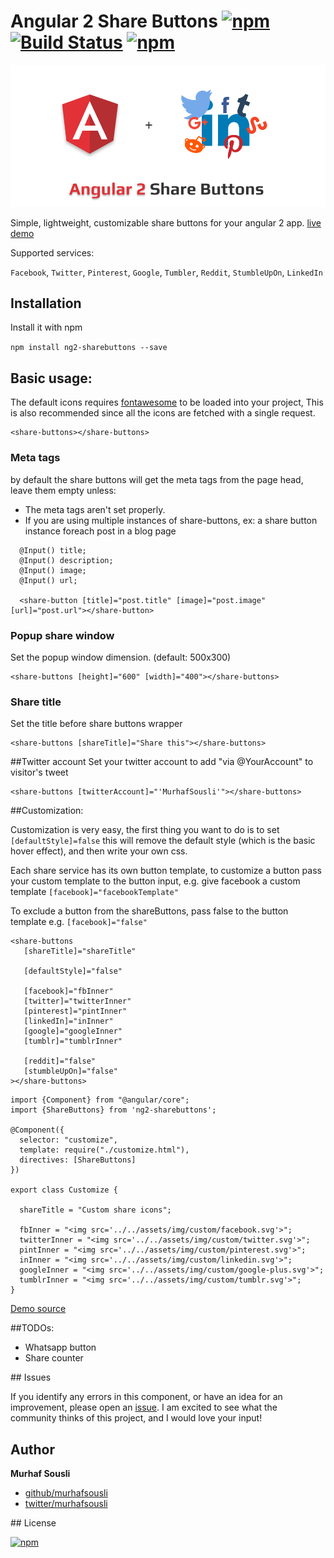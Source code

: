 # Angular 2 Share Buttons [![npm](https://img.shields.io/npm/v/ng2-sharebuttons.svg?maxAge=2592000?style=plastic)](https://www.npmjs.com/package/ng2-sharebuttons) [![Build Status](https://travis-ci.org/MurhafSousli/ng2-sharebuttons.svg?branch=master)](https://travis-ci.org/MurhafSousli/ng2-sharebuttons) [![npm](https://img.shields.io/npm/dt/ng2-sharebuttons.svg?maxAge=2592000?style=plastic)](https://www.npmjs.com/package/ng2-sharebuttons)

![Angular 2 Share Buttons cover](/assets/cover.png?raw=true "Optional Title")

Simple, lightweight, customizable share buttons for your angular 2 app. [live demo](https://murhafsousli.github.io/ng2-sharebuttons/)

Supported services:

`Facebook`, `Twitter`, `Pinterest`, `Google`, `Tumbler`, `Reddit`, `StumbleUpOn`, `LinkedIn`

## Installation

Install it with npm

`npm install ng2-sharebuttons --save`

## Basic usage:

The default icons requires [fontawesome](http://fontawesome.io/) to be loaded into your project, This is also recommended since all the icons are fetched with a single request.
```
<share-buttons></share-buttons>
```

### Meta tags

by default the share buttons will get the meta tags from the page head, leave them empty unless:

* The meta tags aren't set properly.
* If you are using multiple instances of share-buttons, ex: a share button instance foreach post in a blog page

```
  @Input() title;
  @Input() description;
  @Input() image;
  @Input() url;

  <share-button [title]="post.title" [image]="post.image" [url]="post.url"></share-button>
```

### Popup share window
Set the popup window dimension. (default: 500x300)
```
<share-buttons [height]="600" [width]="400"></share-buttons>
```
### Share title
Set the title before share buttons wrapper
```
<share-buttons [shareTitle]="Share this"></share-buttons>
```
##Twitter account
Set your twitter account to add "via @YourAccount" to visitor's tweet
```
<share-buttons [twitterAccount]="'MurhafSousli'"></share-buttons>
```

##Customization:

Customization is very easy, the first thing you want to do is to set `[defaultStyle]=false` this will remove the default style (which is the basic hover effect), and then write your own css.

Each share service has its own button template, to customize a button pass your custom template to the button input, e.g. give facebook a custom template `[facebook]="facebookTemplate"` 

To exclude a button from the shareButtons, pass false to the button template e.g. `[facebook]="false"`

```
<share-buttons
   [shareTitle]="shareTitle"
     
   [defaultStyle]="false"
  
   [facebook]="fbInner"
   [twitter]="twitterInner"
   [pinterest]="pintInner"
   [linkedIn]="inInner"
   [google]="googleInner"
   [tumblr]="tumblrInner"
  
   [reddit]="false"
   [stumbleUpOn]="false"
></share-buttons>
```
```
import {Component} from "@angular/core";
import {ShareButtons} from 'ng2-sharebuttons';

@Component({
  selector: "customize",
  template: require("./customize.html"),
  directives: [ShareButtons]
})

export class Customize {

  shareTitle = "Custom share icons";

  fbInner = "<img src='../../assets/img/custom/facebook.svg'>";
  twitterInner = "<img src='../../assets/img/custom/twitter.svg'>";
  pintInner = "<img src='../../assets/img/custom/pinterest.svg'>";
  inInner = "<img src='../../assets/img/custom/linkedin.svg'>";
  googleInner = "<img src='../../assets/img/custom/google-plus.svg'>";
  tumblrInner = "<img src='../../assets/img/custom/tumblr.svg'>";
}
```
[Demo source](https://github.com/MurhafSousli/ng2-sharebuttons-demo/tree/master/src/app/customize)

##TODOs:

- Whatsapp button
- Share counter

<a name="issues"/>
## Issues


If you identify any errors in this component, or have an idea for an improvement, please open an [issue](https://github.com/MurhafSousli/ng2-sharebuttons/issues). I am excited to see what the community thinks of this project, and I would love your input!

## Author

 **Murhaf Sousli**

 - [github/murhafsousli](https://github.com/MurhafSousli)
 - [twitter/murhafsousli](https://twitter.com/MurhafSousli)

<a name="license"/>
## License

[![npm](https://img.shields.io/npm/l/express.svg?maxAge=2592000)](/LICENSE)
